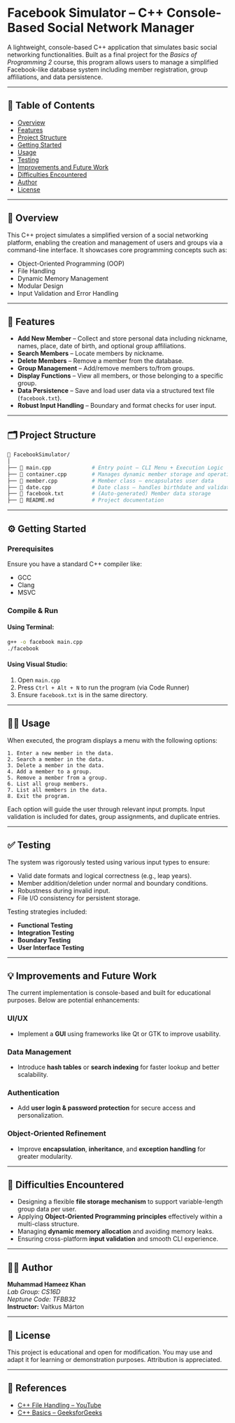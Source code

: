 # Facebook Simulator – C++ Console-Based Social Network Manager

A lightweight, console-based C++ application that simulates basic social networking functionalities. Built as a final project for the *Basics of Programming 2* course, this program allows users to manage a simplified Facebook-like database system including member registration, group affiliations, and data persistence.

---

## 📌 Table of Contents

- [Overview](#-overview)
- [Features](#-features)
- [Project Structure](#-project-structure)
- [Getting Started](#-getting-started)
- [Usage](#-usage)
- [Testing](#-testing)
- [Improvements and Future Work](#-improvements-and-future-work)
- [Difficulties Encountered](#-difficulties-encountered)
- [Author](#-author)
- [License](#-license)

---

## 🧩 Overview

This C++ project simulates a simplified version of a social networking platform, enabling the creation and management of users and groups via a command-line interface. It showcases core programming concepts such as:

- Object-Oriented Programming (OOP)
- File Handling
- Dynamic Memory Management
- Modular Design
- Input Validation and Error Handling

---

## 🚀 Features

- **Add New Member** – Collect and store personal data including nickname, names, place, date of birth, and optional group affiliations.
- **Search Members** – Locate members by nickname.
- **Delete Members** – Remove a member from the database.
- **Group Management** – Add/remove members to/from groups.
- **Display Functions** – View all members, or those belonging to a specific group.
- **Data Persistence** – Save and load user data via a structured text file (`facebook.txt`).
- **Robust Input Handling** – Boundary and format checks for user input.

---

## 🗂 Project Structure

```bash
📁 FacebookSimulator/
│
├── 📄 main.cpp             # Entry point – CLI Menu + Execution Logic
├── 📄 container.cpp        # Manages dynamic member storage and operations
├── 📄 member.cpp           # Member class – encapsulates user data
├── 📄 date.cpp             # Date class – handles birthdate and validations
├── 📄 facebook.txt         # (Auto-generated) Member data storage
├── 📄 README.md            # Project documentation
```

---

## ⚙️ Getting Started

### Prerequisites

Ensure you have a standard C++ compiler like:
- GCC
- Clang
- MSVC

### Compile & Run

#### Using Terminal:

```bash
g++ -o facebook main.cpp
./facebook
```

#### Using Visual Studio:

1. Open `main.cpp`
2. Press `Ctrl + Alt + N` to run the program (via Code Runner)
3. Ensure `facebook.txt` is in the same directory.

---

## 🧑‍💻 Usage

When executed, the program displays a menu with the following options:

```
1. Enter a new member in the data.
2. Search a member in the data.
3. Delete a member in the data.
4. Add a member to a group.
5. Remove a member from a group.
6. List all group members.
7. List all members in the data.
8. Exit the program.
```

Each option will guide the user through relevant input prompts. Input validation is included for dates, group assignments, and duplicate entries.

---

## ✅ Testing

The system was rigorously tested using various input types to ensure:

- Valid date formats and logical correctness (e.g., leap years).
- Member addition/deletion under normal and boundary conditions.
- Robustness during invalid input.
- File I/O consistency for persistent storage.

Testing strategies included:
- **Functional Testing**
- **Integration Testing**
- **Boundary Testing**
- **User Interface Testing**

---

## 💡 Improvements and Future Work

The current implementation is console-based and built for educational purposes. Below are potential enhancements:

### UI/UX
- Implement a **GUI** using frameworks like Qt or GTK to improve usability.

### Data Management
- Introduce **hash tables** or **search indexing** for faster lookup and better scalability.

### Authentication
- Add **user login & password protection** for secure access and personalization.

### Object-Oriented Refinement
- Improve **encapsulation**, **inheritance**, and **exception handling** for greater modularity.

---

## 🧱 Difficulties Encountered

- Designing a flexible **file storage mechanism** to support variable-length group data per user.
- Applying **Object-Oriented Programming principles** effectively within a multi-class structure.
- Managing **dynamic memory allocation** and avoiding memory leaks.
- Ensuring cross-platform **input validation** and smooth CLI experience.

---

## 👨‍💻 Author

**Muhammad Hameez Khan**  
*Lab Group: CS16D*  
*Neptune Code: TFBB32*  
**Instructor:** Vaitkus Márton

---

## 📄 License

This project is educational and open for modification. You may use and adapt it for learning or demonstration purposes. Attribution is appreciated.

---

## 📎 References

- [C++ File Handling – YouTube](https://www.youtube.com/watch?v=Cz4fl-TUjVk&t=91s)
- [C++ Basics – GeeksforGeeks](https://www.geeksforgeeks.org/c-plus-plus/)
